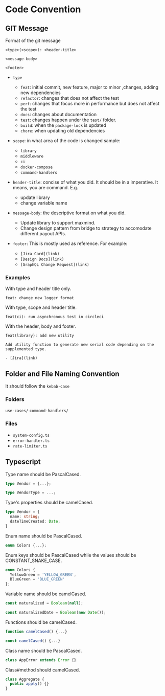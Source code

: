 # Code Convention

## GIT Message

Format of the git message

```
<type>(<scope>): <header-title>

<message-body>

<footer>
```

- `type`
    - `feat`: initial commit, new feature, major to minor ,changes, adding new dependencies
    - `refactor`: changes that does not affect the test
    - `perf`: changes that focus more in performance but does not affect the test 
    - `docs`: changes about documentation
    - `test`: changes happen under the `test/` folder.
    - `build`: when the `package-lock` is updated
    - `chore`: when updating old dependencies
- `scope`: in what area of the code is changed sample:
    - `library`
    - `middleware`
    - `ci`
    - `docker-compose`
    - `command-handlers`
- `header-title`: concise of what you did. It should be in a imperative. It means, you are command. E.g.
    - update library
    - change variable name
- `message-body`: the descriptive format on what you did.
    - Update library to support maxmind.
    - Change design pattern from bridge to strategy to accomodate different payout APIs.

- `footer`: This is mostly used as reference. For example:
    - `[Jira Card](link)`
    - `[Design Docs](link)`
    - `[GraphQL Change Request](link)`

### Examples
With type and header title only.

```git
feat: change new logger format
```

With type, scope and header title.
```
feat(ci): run asynchronous test in circleci
```


With the header, body and footer.
```git
feat(library): add new utility

Add utility function to generate new serial code depending on the supplemented type.

- [Jira](link)
```

## Folder and File Naming Convention
It should follow the `kebab-case`

### Folders
`use-cases/`
`command-handlers/`

### Files
- `system-config.ts`
- `error-handler.ts`
- `rate-limiter.ts`

## Typescript

Type name should be PascalCased.
```ts
type Vendor = {...};

type VendorType = ...;
```

Type's properties should be camelCased.
```ts
type Vendor = {
  name: string;
  dateTimeCreated: Date;
}
```

Enum name should be PascalCased.
```ts
enum Colors {...};
```

Enum keys should be PascalCased while the values should be CONSTANT_SNAKE_CASE.
```ts
enum Colors {
  YellowGreen = 'YELLOW_GREEN',
  BlueGreen = 'BLUE_GREEN'
};
```

Variable name should be camelCased.
```ts
const naturalized = Boolean(null);

const naturalizedDate = Boolean(new Date());
```

Functions should be camelCased.
```ts
function camelCased() {...}

const camelCased() {...}
```

Class name should be PascalCased.
```ts
class AppError extends Error {}
```

Class#method should camelCased.
```ts
class Aggregate {
  public apply() {}
}
```